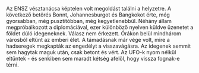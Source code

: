 Az ENSZ vésztanácsa képtelen volt megoldást találni a helyzetre. A
következő betörés Bonnt, Johannesburgot és Bangkokot érte, még
gyorsabban, még pusztítóbban, még kegyetlenebbül. Néhány állam
megpróbálkozott a diplomáciával, ezer különböző nyelven küldve üzenetet
a földet dúló idegeneknek. Válasz nem érkezett. Órákon belül mindhárom
városból eltűnt az emberi élet. A támadásnak már vége volt, mire a
hadseregek megkapták az engedélyt a visszavágásra. Az idegenek semmit
sem hagytak maguk után, csak betont és vért. Az UFO-k nyom nélkül
eltűntek - és senkiben sem maradt kétség afelől, hogy vissza fognak-e
térni.